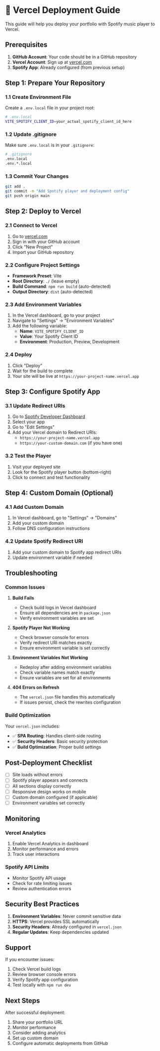 # 🚀 Vercel Deployment Guide

This guide will help you deploy your portfolio with Spotify music player to Vercel.

## Prerequisites

1. **GitHub Account**: Your code should be in a GitHub repository
2. **Vercel Account**: Sign up at [vercel.com](https://vercel.com)
3. **Spotify App**: Already configured (from previous setup)

## Step 1: Prepare Your Repository

### 1.1 Create Environment File
Create a `.env.local` file in your project root:
```bash
# .env.local
VITE_SPOTIFY_CLIENT_ID=your_actual_spotify_client_id_here
```

### 1.2 Update .gitignore
Make sure `.env.local` is in your `.gitignore`:
```bash
# .gitignore
.env.local
.env.*.local
```

### 1.3 Commit Your Changes
```bash
git add .
git commit -m "Add Spotify player and deployment config"
git push origin main
```

## Step 2: Deploy to Vercel

### 2.1 Connect to Vercel
1. Go to [vercel.com](https://vercel.com)
2. Sign in with your GitHub account
3. Click "New Project"
4. Import your GitHub repository

### 2.2 Configure Project Settings
- **Framework Preset**: Vite
- **Root Directory**: `./` (leave empty)
- **Build Command**: `npm run build` (auto-detected)
- **Output Directory**: `dist` (auto-detected)

### 2.3 Add Environment Variables
1. In the Vercel dashboard, go to your project
2. Navigate to "Settings" → "Environment Variables"
3. Add the following variable:
   - **Name**: `VITE_SPOTIFY_CLIENT_ID`
   - **Value**: Your Spotify Client ID
   - **Environment**: Production, Preview, Development

### 2.4 Deploy
1. Click "Deploy"
2. Wait for the build to complete
3. Your site will be live at `https://your-project-name.vercel.app`

## Step 3: Configure Spotify App

### 3.1 Update Redirect URIs
1. Go to [Spotify Developer Dashboard](https://developer.spotify.com/dashboard)
2. Select your app
3. Go to "Edit Settings"
4. Add your Vercel domain to Redirect URIs:
   - `https://your-project-name.vercel.app`
   - `https://your-custom-domain.com` (if you have one)

### 3.2 Test the Player
1. Visit your deployed site
2. Look for the Spotify player button (bottom-right)
3. Click to connect and test functionality

## Step 4: Custom Domain (Optional)

### 4.1 Add Custom Domain
1. In Vercel dashboard, go to "Settings" → "Domains"
2. Add your custom domain
3. Follow DNS configuration instructions

### 4.2 Update Spotify Redirect URI
1. Add your custom domain to Spotify app redirect URIs
2. Update environment variable if needed

## Troubleshooting

### Common Issues

1. **Build Fails**
   - Check build logs in Vercel dashboard
   - Ensure all dependencies are in `package.json`
   - Verify environment variables are set

2. **Spotify Player Not Working**
   - Check browser console for errors
   - Verify redirect URI matches exactly
   - Ensure environment variable is set correctly

3. **Environment Variables Not Working**
   - Redeploy after adding environment variables
   - Check variable names match exactly
   - Ensure variables are set for all environments

4. **404 Errors on Refresh**
   - The `vercel.json` file handles this automatically
   - If issues persist, check the rewrites configuration

### Build Optimization

Your `vercel.json` includes:
- ✅ **SPA Routing**: Handles client-side routing
- ✅ **Security Headers**: Basic security protection
- ✅ **Build Optimization**: Proper build settings

## Post-Deployment Checklist

- [ ] Site loads without errors
- [ ] Spotify player appears and connects
- [ ] All sections display correctly
- [ ] Responsive design works on mobile
- [ ] Custom domain configured (if applicable)
- [ ] Environment variables set correctly

## Monitoring

### Vercel Analytics
1. Enable Vercel Analytics in dashboard
2. Monitor performance and errors
3. Track user interactions

### Spotify API Limits
- Monitor Spotify API usage
- Check for rate limiting issues
- Review authentication errors

## Security Best Practices

1. **Environment Variables**: Never commit sensitive data
2. **HTTPS**: Vercel provides SSL automatically
3. **Security Headers**: Already configured in `vercel.json`
4. **Regular Updates**: Keep dependencies updated

## Support

If you encounter issues:
1. Check Vercel build logs
2. Review browser console errors
3. Verify Spotify app configuration
4. Test locally with `npm run dev`

## Next Steps

After successful deployment:
1. Share your portfolio URL
2. Monitor performance
3. Consider adding analytics
4. Set up custom domain
5. Configure automatic deployments from GitHub 
